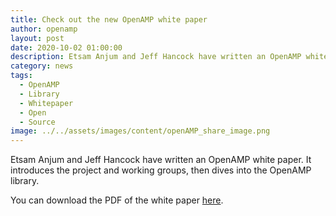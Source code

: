```yaml
---
title: Check out the new OpenAMP white paper
author: openamp
layout: post
date: 2020-10-02 01:00:00
description: Etsam Anjum and Jeff Hancock have written an OpenAMP white paper.  It introduces the project and working groups, then dives into the OpenAMP library.
category: news
tags:
  - OpenAMP
  - Library
  - Whitepaper
  - Open
  - Source
image: ../../assets/images/content/openAMP_share_image.png
---
```


Etsam Anjum and Jeff Hancock have written an OpenAMP white paper. It introduces the project and working groups, then dives into the OpenAMP library.

You can download the PDF of the white paper [here](/docs/whitepapers/Introduction_to_OpenAMPlib_v1.1a.pdf).
